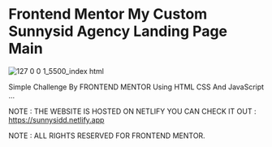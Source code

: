 # Frontend Mentor My Custom Sunnysid Agency Landing Page Main

![127 0 0 1_5500_index html](https://user-images.githubusercontent.com/96151694/154820545-765b5af8-7484-42ac-914c-08d75e3038c4.png)

Simple Challenge By FRONTEND MENTOR Using HTML CSS And JavaScript ...

NOTE : THE WEBSITE IS HOSTED ON NETLIFY YOU CAN CHECK IT OUT : https://sunnysidd.netlify.app

NOTE : ALL RIGHTS RESERVED FOR FRONTEND MENTOR.
